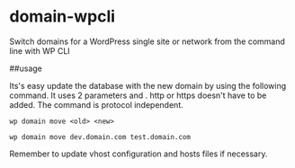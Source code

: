 domain-wpcli
============

Switch domains for a WordPress single site or network from the command line with WP CLI

##usage

Its's easy update the database with the new domain by using the following command. It uses 2 parameters <old> and <new>. http or https doesn't have to be added. The command is protocol independent. 

    wp domain move <old> <new>

    wp domain move dev.domain.com test.domain.com
    
  
Remember to update vhost configuration and hosts files if necessary.
